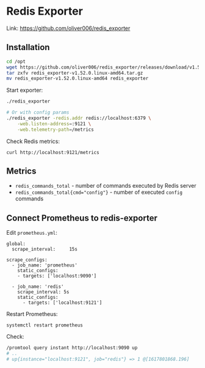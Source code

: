 # Redis Exporter

Link: https://github.com/oliver006/redis_exporter

## Installation

```bash
cd /opt
wget https://github.com/oliver006/redis_exporter/releases/download/v1.52.0/redis_exporter-v1.52.0.linux-amd64.tar.gz
tar zxfv redis_exporter-v1.52.0.linux-amd64.tar.gz
mv redis_exporter-v1.52.0.linux-amd64 redis_exporter
```

Start exporter:

```bash
./redis_exporter

# Or with config params
./redis_exporter -redis.addr redis://localhost:6379 \
    -web.listen-address=:9121 \
    -web.telemetry-path=/metrics
```

Check Redis metrics:

```
curl http://localhost:9121/metrics
```

## Metrics

- `redis_commands_total` - number of commands executed by Redis server
- `redis_commands_total{cmd="config"}` - number of executed `config` commands

## Connect Prometheus to redis-exporter

Edit `prometheus.yml`:

```
global:
  scrape_interval:     15s

scrape_configs:
  - job_name: 'prometheus'
    static_configs:
    - targets: ['localhost:9090']

  - job_name: 'redis'
    scrape_interval: 5s
    static_configs:
      - targets: ['localhost:9121']
```

Restart Prometheus:
```
systemctl restart prometheus
```

Check:

```bash
/promtool query instant http://localhost:9090 up
# ..
# up{instance="localhost:9121", job="redis"} => 1 @[1617801868.196]
```
